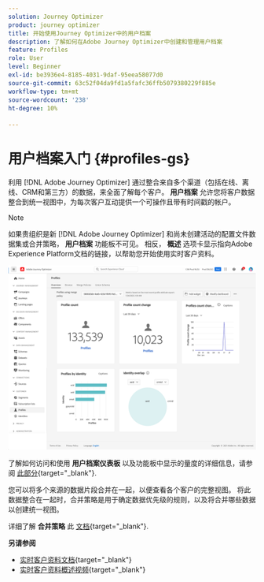 ```yaml
---
solution: Journey Optimizer
product: journey optimizer
title: 开始使用Journey Optimizer中的用户档案
description: 了解如何在Adobe Journey Optimizer中创建和管理用户档案
feature: Profiles
role: User
level: Beginner
exl-id: be3936e4-8185-4031-9daf-95eea58077d0
source-git-commit: 63c52f04da9fd1a5fafc36ffb5079380229f885e
workflow-type: tm+mt
source-wordcount: '238'
ht-degree: 10%

---
```


# 用户档案入门 {#profiles-gs}

利用 [!DNL Adobe Journey Optimizer] 通过整合来自多个渠道（包括在线、离线、CRM和第三方）的数据，来全面了解每个客户。 **用户档案** 允许您将客户数据整合到统一视图中，为每次客户互动提供一个可操作且带有时间戳的帐户。

>[!NOTE]
>
>如果贵组织是新 [!DNL Adobe Journey Optimizer] 和尚未创建活动的配置文件数据集或合并策略， **用户档案** 功能板不可见。 相反， **概述** 选项卡显示指向Adobe Experience Platform文档的链接，以帮助您开始使用实时客户资料。

![](assets/profiles-home.png)

了解如何访问和使用 **用户档案仪表板** 以及功能板中显示的量度的详细信息，请参阅 [此部分](https://experienceleague.adobe.com/docs/experience-platform/profile/ui/user-guide.html?lang=zh-Hans){target="_blank"}.

您可以将多个来源的数据片段合并在一起，以便查看各个客户的完整视图。 将此数据整合在一起时，合并策略是用于确定数据优先级的规则，以及将合并哪些数据以创建统一视图。

详细了解 **合并策略** 此 [文档](https://experienceleague.adobe.com/docs/experience-platform/profile/merge-policies/ui-guide.html){target="_blank"}.

**另请参阅**

* [实时客户资料文档](https://experienceleague.adobe.com/docs/experience-platform/query/home.html?lang=zh-Hans){target="_blank"}
* [实时客户资料概述视频](https://experienceleague.adobe.com/docs/experience-platform/profile/home.html?lang=zh-Hans){target="_blank"}
